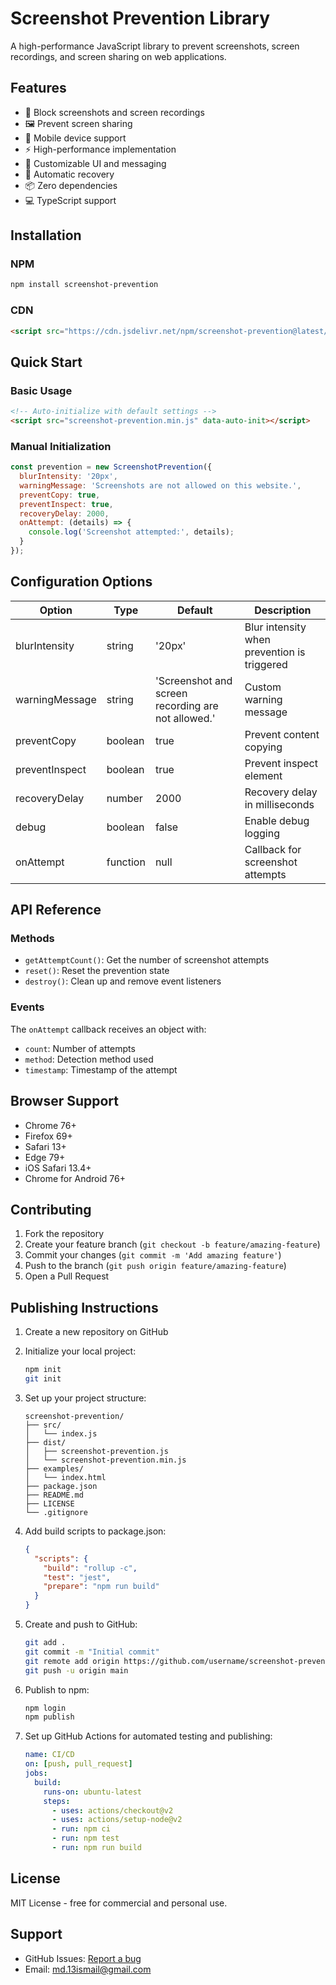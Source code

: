 # Screenshot Prevention Library

A high-performance JavaScript library to prevent screenshots, screen recordings, and screen sharing on web applications.

## Features

- 🚫 Block screenshots and screen recordings
- 🖼️ Prevent screen sharing
- 📱 Mobile device support
- ⚡ High-performance implementation
- 🎨 Customizable UI and messaging
- 🔄 Automatic recovery
- 📦 Zero dependencies
- 💻 TypeScript support

## Installation

### NPM
```bash
npm install screenshot-prevention
```

### CDN
```html
<script src="https://cdn.jsdelivr.net/npm/screenshot-prevention@latest/dist/screenshot-prevention.min.js"></script>
```

## Quick Start

### Basic Usage
```html
<!-- Auto-initialize with default settings -->
<script src="screenshot-prevention.min.js" data-auto-init></script>
```

### Manual Initialization
```javascript
const prevention = new ScreenshotPrevention({
  blurIntensity: '20px',
  warningMessage: 'Screenshots are not allowed on this website.',
  preventCopy: true,
  preventInspect: true,
  recoveryDelay: 2000,
  onAttempt: (details) => {
    console.log('Screenshot attempted:', details);
  }
});
```

## Configuration Options

| Option | Type | Default | Description |
|--------|------|---------|-------------|
| blurIntensity | string | '20px' | Blur intensity when prevention is triggered |
| warningMessage | string | 'Screenshot and screen recording are not allowed.' | Custom warning message |
| preventCopy | boolean | true | Prevent content copying |
| preventInspect | boolean | true | Prevent inspect element |
| recoveryDelay | number | 2000 | Recovery delay in milliseconds |
| debug | boolean | false | Enable debug logging |
| onAttempt | function | null | Callback for screenshot attempts |

## API Reference

### Methods

- `getAttemptCount()`: Get the number of screenshot attempts
- `reset()`: Reset the prevention state
- `destroy()`: Clean up and remove event listeners

### Events

The `onAttempt` callback receives an object with:
- `count`: Number of attempts
- `method`: Detection method used
- `timestamp`: Timestamp of the attempt

## Browser Support

- Chrome 76+
- Firefox 69+
- Safari 13+
- Edge 79+
- iOS Safari 13.4+
- Chrome for Android 76+

## Contributing

1. Fork the repository
2. Create your feature branch (`git checkout -b feature/amazing-feature`)
3. Commit your changes (`git commit -m 'Add amazing feature'`)
4. Push to the branch (`git push origin feature/amazing-feature`)
5. Open a Pull Request

## Publishing Instructions

1. Create a new repository on GitHub
2. Initialize your local project:
   ```bash
   npm init
   git init
   ```

3. Set up your project structure:
   ```
   screenshot-prevention/
   ├── src/
   │   └── index.js
   ├── dist/
   │   ├── screenshot-prevention.js
   │   └── screenshot-prevention.min.js
   ├── examples/
   │   └── index.html
   ├── package.json
   ├── README.md
   ├── LICENSE
   └── .gitignore
   ```

4. Add build scripts to package.json:
   ```json
   {
     "scripts": {
       "build": "rollup -c",
       "test": "jest",
       "prepare": "npm run build"
     }
   }
   ```

5. Create and push to GitHub:
   ```bash
   git add .
   git commit -m "Initial commit"
   git remote add origin https://github.com/username/screenshot-prevention.git
   git push -u origin main
   ```

6. Publish to npm:
   ```bash
   npm login
   npm publish
   ```

7. Set up GitHub Actions for automated testing and publishing:
   ```yaml
   name: CI/CD
   on: [push, pull_request]
   jobs:
     build:
       runs-on: ubuntu-latest
       steps:
         - uses: actions/checkout@v2
         - uses: actions/setup-node@v2
         - run: npm ci
         - run: npm test
         - run: npm run build
   ```

## License

MIT License - free for commercial and personal use.

## Support

- GitHub Issues: [Report a bug](https://github.com/Mohd-ismail0/screenshot-prevention/issues)
- Email: md.13ismail@gmail.com